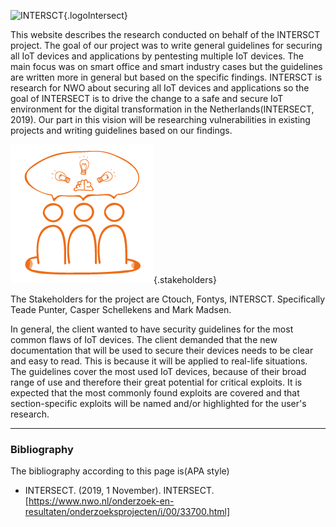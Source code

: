 
![INTERSCT](/assets/images/intersectlogo.png){.logoIntersect}

This website describes the research conducted on behalf of the INTERSCT project.
The goal of our project was to write general guidelines for securing all IoT devices and applications by pentesting multiple IoT devices.
The main focus was on smart office and smart industry cases but the guidelines are written more in general but based on the specific findings.
INTERSCT is research for NWO about securing all IoT devices and applications so the goal of INTERSECT is to drive the change to a safe and secure IoT environment for the digital transformation in the Netherlands(INTERSECT, 2019).
Our part in this vision will be researching vulnerabilities in existing projects and writing guidelines based on our findings.

![INTERSCT](/assets/images/stakeholder.png){.stakeholders}

The Stakeholders for the project are Ctouch, Fontys, INTERSCT. Specifically Teade Punter, Casper Schellekens and Mark Madsen.

In general, the client wanted to have security guidelines for the most common flaws of IoT devices.
The client demanded that the new documentation that will be used to secure their devices needs to be clear and easy to read.
This is because it will be applied to real-life situations.
The guidelines cover the most used IoT devices, because of their broad range of use and therefore their great potential for critical exploits.
It is expected that the most commonly found exploits are covered and that section-specific exploits will be named and/or highlighted for the user's research.

---

### Bibliography

The bibliography according to this page is(APA style)

- INTERSECT. (2019, 1 November). INTERSECT. [https://www.nwo.nl/onderzoek-en-resultaten/onderzoeksprojecten/i/00/33700.html]
